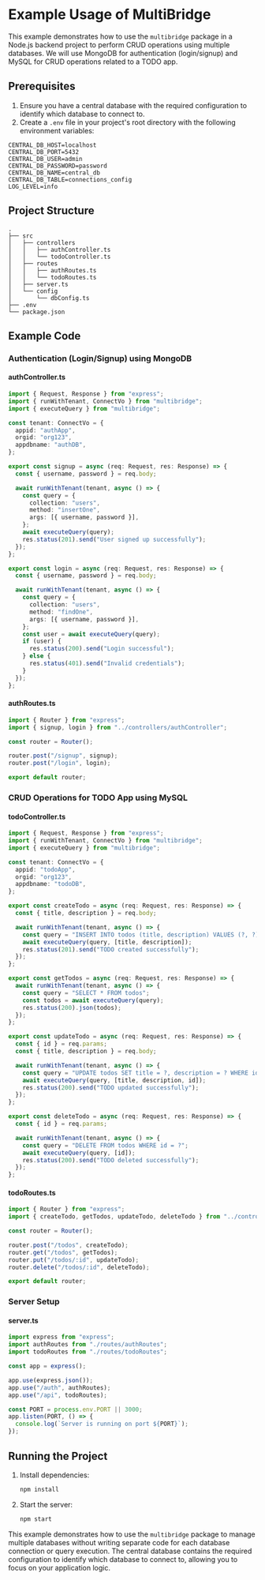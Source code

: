 # Example Usage of MultiBridge

This example demonstrates how to use the `multibridge` package in a Node.js backend project to perform CRUD operations using multiple databases. We will use MongoDB for authentication (login/signup) and MySQL for CRUD operations related to a TODO app.

## Prerequisites

1. Ensure you have a central database with the required configuration to identify which database to connect to.
2. Create a `.env` file in your project's root directory with the following environment variables:

```env
CENTRAL_DB_HOST=localhost
CENTRAL_DB_PORT=5432
CENTRAL_DB_USER=admin
CENTRAL_DB_PASSWORD=password
CENTRAL_DB_NAME=central_db
CENTRAL_DB_TABLE=connections_config
LOG_LEVEL=info
```

## Project Structure

```
.
├── src
│   ├── controllers
│   │   ├── authController.ts
│   │   └── todoController.ts
│   ├── routes
│   │   ├── authRoutes.ts
│   │   └── todoRoutes.ts
│   ├── server.ts
│   └── config
│       └── dbConfig.ts
├── .env
└── package.json
```

## Example Code

### Authentication (Login/Signup) using MongoDB

#### authController.ts

```typescript
import { Request, Response } from "express";
import { runWithTenant, ConnectVo } from "multibridge";
import { executeQuery } from "multibridge";

const tenant: ConnectVo = {
  appid: "authApp",
  orgid: "org123",
  appdbname: "authDB",
};

export const signup = async (req: Request, res: Response) => {
  const { username, password } = req.body;

  await runWithTenant(tenant, async () => {
    const query = {
      collection: "users",
      method: "insertOne",
      args: [{ username, password }],
    };
    await executeQuery(query);
    res.status(201).send("User signed up successfully");
  });
};

export const login = async (req: Request, res: Response) => {
  const { username, password } = req.body;

  await runWithTenant(tenant, async () => {
    const query = {
      collection: "users",
      method: "findOne",
      args: [{ username, password }],
    };
    const user = await executeQuery(query);
    if (user) {
      res.status(200).send("Login successful");
    } else {
      res.status(401).send("Invalid credentials");
    }
  });
};
```

#### authRoutes.ts

```typescript
import { Router } from "express";
import { signup, login } from "../controllers/authController";

const router = Router();

router.post("/signup", signup);
router.post("/login", login);

export default router;
```

### CRUD Operations for TODO App using MySQL

#### todoController.ts

```typescript
import { Request, Response } from "express";
import { runWithTenant, ConnectVo } from "multibridge";
import { executeQuery } from "multibridge";

const tenant: ConnectVo = {
  appid: "todoApp",
  orgid: "org123",
  appdbname: "todoDB",
};

export const createTodo = async (req: Request, res: Response) => {
  const { title, description } = req.body;

  await runWithTenant(tenant, async () => {
    const query = "INSERT INTO todos (title, description) VALUES (?, ?)";
    await executeQuery(query, [title, description]);
    res.status(201).send("TODO created successfully");
  });
};

export const getTodos = async (req: Request, res: Response) => {
  await runWithTenant(tenant, async () => {
    const query = "SELECT * FROM todos";
    const todos = await executeQuery(query);
    res.status(200).json(todos);
  });
};

export const updateTodo = async (req: Request, res: Response) => {
  const { id } = req.params;
  const { title, description } = req.body;

  await runWithTenant(tenant, async () => {
    const query = "UPDATE todos SET title = ?, description = ? WHERE id = ?";
    await executeQuery(query, [title, description, id]);
    res.status(200).send("TODO updated successfully");
  });
};

export const deleteTodo = async (req: Request, res: Response) => {
  const { id } = req.params;

  await runWithTenant(tenant, async () => {
    const query = "DELETE FROM todos WHERE id = ?";
    await executeQuery(query, [id]);
    res.status(200).send("TODO deleted successfully");
  });
};
```

#### todoRoutes.ts

```typescript
import { Router } from "express";
import { createTodo, getTodos, updateTodo, deleteTodo } from "../controllers/todoController";

const router = Router();

router.post("/todos", createTodo);
router.get("/todos", getTodos);
router.put("/todos/:id", updateTodo);
router.delete("/todos/:id", deleteTodo);

export default router;
```

### Server Setup

#### server.ts

```typescript
import express from "express";
import authRoutes from "./routes/authRoutes";
import todoRoutes from "./routes/todoRoutes";

const app = express();

app.use(express.json());
app.use("/auth", authRoutes);
app.use("/api", todoRoutes);

const PORT = process.env.PORT || 3000;
app.listen(PORT, () => {
  console.log(`Server is running on port ${PORT}`);
});
```

## Running the Project

1. Install dependencies:

   ```bash
   npm install
   ```

2. Start the server:

   ```bash
   npm start
   ```

This example demonstrates how to use the `multibridge` package to manage multiple databases without writing separate code for each database connection or query execution. The central database contains the required configuration to identify which database to connect to, allowing you to focus on your application logic.